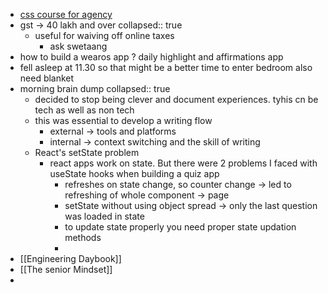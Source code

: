 - [css course for agency](https://cssdemystified.com/?utm_campaign=css-relationships&utm_source=youtube&utm_medium=description)
- gst -> 40 lakh and over
  collapsed:: true
	- useful for waiving off online taxes
		- ask swetaang
- how to build a wearos app ? daily highlight and affirmations app
- fell asleep at 11.30 so that might be a better time to enter bedroom also need blanket
- morning brain dump
  collapsed:: true
	- decided to stop being clever and document experiences. tyhis cn be tech as well as non tech
	- this was essential to develop a writing flow
		- external -> tools and platforms
		- internal -> context switching and the skill of writing
	- React's setState problem
		- react apps work on state. But there were 2 problems I faced with useState hooks when building a quiz app
			- refreshes on state change, so counter change -> led to refreshing of whole component -> page
			- setState without using object spread -> only the last question was loaded in state
			- to update state properly you need proper state updation methods
			-
- [[Engineering Daybook]]
- [[The senior Mindset]]
-